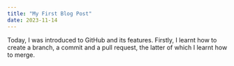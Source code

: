 ```yaml
---
title: "My First Blog Post"
date: 2023-11-14
---
```

Today, I was introduced to GitHub and its features. Firstly, I learnt how to create a branch, a commit and a pull request, the latter of which I learnt how to merge.
